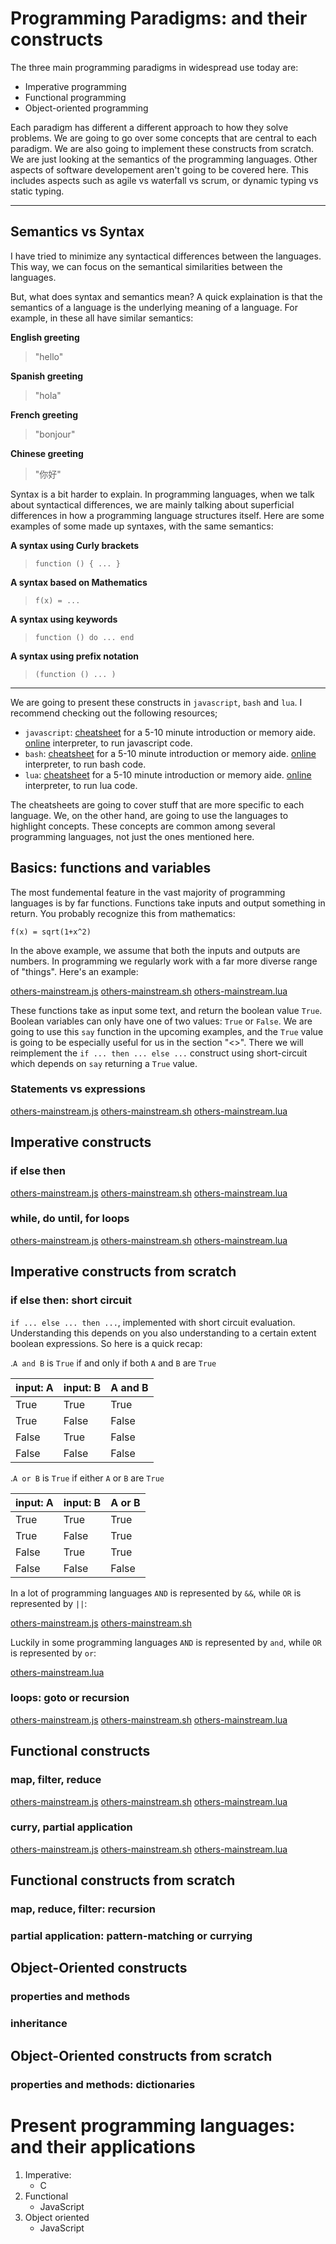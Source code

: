 # Programming Paradigms: and their constructs 

The three main programming paradigms in widespread use today are:

* Imperative programming
* Functional programming
* Object-oriented programming

Each paradigm has different a different approach to how they solve problems.
We are going to go over some concepts that are central to each paradigm.
We are also going to implement these constructs from scratch.
We are just looking at the semantics of the programming languages.
Other aspects of software developement aren't going to be covered here.
This includes aspects such as agile vs waterfall vs scrum, or dynamic typing vs static typing.

----
## Semantics vs Syntax

I have tried to minimize any syntactical differences between the languages.
This way, we can focus on the semantical similarities between the languages.

But, what does syntax and semantics mean?
A quick explaination is that the semantics of a language is the underlying meaning of a language.
For example, in these all have similar semantics:

**English greeting**
>"hello"

**Spanish greeting**
>"hola"

**French greeting**
>"bonjour"

**Chinese greeting**
>"你好"

Syntax is a bit harder to explain.
In programming languages, when we talk about syntactical differences,
we are mainly talking about superficial differences in how a programming language structures itself.
Here are some examples of some made up syntaxes, with the same semantics:

**A syntax using Curly brackets**
> `function () { ... }`

**A syntax based on Mathematics**
> `f(x) = ...`

**A syntax using keywords**
> `function () do ... end`

**A syntax using prefix notation**
> `(function () ... )`

----

We are going to present these constructs in `javascript`, `bash` and `lua`.
I recommend checking out the following resources;

* `javascript`:
  [cheatsheet](https://learnxinyminutes.com/docs/javascript/) for a 5-10 minute introduction or memory aide.
  [online](https://replit.com/languages/javascript) interpreter, to run javascript code.
* `bash`:
  [cheatsheet](https://learnxinyminutes.com/docs/bash/) for a 5-10 minute introduction or memory aide.
  [online](https://replit.com/languages/bash) interpreter, to run bash code.
* `lua`:
  [cheatsheet](https://learnxinyminutes.com/docs/lua/) for a 5-10 minute introduction or memory aide.
  [online](https://replit.com/languages/lua) interpreter, to run lua code.
  
The cheatsheets are going to cover stuff that are more specific to each language.
We, on the other hand, are going to use the languages to highlight concepts.
These concepts are common among several programming languages, not just the ones mentioned here.

## Basics: functions and variables

The most fundemental feature in the vast majority of programming languages is by far functions.
Functions take inputs and output something in return.
You probably recognize this from mathematics:

```stem
f(x) = sqrt(1+x^2)
```

In the above example, we assume that both the inputs and outputs are numbers.
In programming we regularly work with a far more diverse range of "things".
Here's an example:

[others-mainstream.js](others-mainstream.js ':include :fragment=function')
[others-mainstream.sh](others-mainstream.sh ':include :fragment=function')
[others-mainstream.lua](others-mainstream.lua ':include :fragment=function')

These functions take as input some text, and return the boolean value `True`.
Boolean variables can only have one of two values: `True` or `False`.
We are going to use this `say` function in the upcoming examples,
and the `True` value is going to be especially useful for us in the section "<<if else then: short circuit>>".
There we will reimplement the `if ... then ... else ...` construct using short-circuit which depends on `say` returning a `True` value.

### Statements vs expressions

[others-mainstream.js](others-mainstream.js ':include :fragment=anonFunction')
[others-mainstream.sh](others-mainstream.sh ':include :fragment=anonFunction')
[others-mainstream.lua](others-mainstream.lua ':include :fragment=anonFunction')

## Imperative constructs

### if else then

[others-mainstream.js](others-mainstream.js ':include :fragment=ifElse')
[others-mainstream.sh](others-mainstream.sh ':include :fragment=ifElse')
[others-mainstream.lua](others-mainstream.lua ':include :fragment=ifElse')

### while, do until, for loops

[others-mainstream.js](others-mainstream.js ':include :fragment=loops')
[others-mainstream.sh](others-mainstream.sh ':include :fragment=loops')
[others-mainstream.lua](others-mainstream.lua ':include :fragment=loops')

## Imperative constructs from scratch 

### if else then: short circuit

`if ... else ... then ...`, implemented with short circuit evaluation.
Understanding this depends on you also understanding to a certain extent boolean expressions.
So here is a quick recap:

.`A and B` is `True` if and only if both `A` and `B` are `True`

| input: A | input: B | A and B 
|----------|----------|--------
| True     | True     | True    
| True     | False    | False   
| False    | True     | False   
| False    | False    | False   

.`A or B` is `True` if either `A` or `B` are `True`

| input: A | input: B | A or B 
|----------|----------|--------
| True     | True     | True    
| True     | False    | True   
| False    | True     | True   
| False    | False    | False   
  
  
In a lot of programming languages `AND` is represented by `&&`,
while `OR` is represented by `||`:

[others-mainstream.js](others-mainstream.js ':include :fragment=short')
[others-mainstream.sh](others-mainstream.sh ':include :fragment=short')

Luckily in some programming languages `AND` is represented by `and`,
while `OR` is represented by `or`:

[others-mainstream.lua](others-mainstream.lua ':include :fragment=short')

### loops: goto or recursion

[others-mainstream.js](others-mainstream.js ':include :fragment=recursion')
[others-mainstream.sh](others-mainstream.sh ':include :fragment=recursion')
[others-mainstream.lua](others-mainstream.lua ':include :fragment=recursion')

## Functional constructs

### map, filter, reduce

[others-mainstream.js](others-mainstream.js ':include :fragment=mapReduce')
[others-mainstream.sh](others-mainstream.sh ':include :fragment=mapReduce')
[others-mainstream.lua](others-mainstream.lua ':include :fragment=mapReduce')
    
### curry, partial application 

[others-mainstream.js](others-mainstream.js ':include :fragment=partial')
[others-mainstream.sh](others-mainstream.sh ':include :fragment=partial')
[others-mainstream.lua](others-mainstream.lua ':include :fragment=partial')
  
## Functional constructs from scratch 

### map, reduce, filter: recursion

### partial application: pattern-matching or currying 


## Object-Oriented constructs

### properties and methods

### inheritance

## Object-Oriented constructs from scratch 

### properties and methods: dictionaries


# Present programming languages: and their applications

1. Imperative: 
    * C
2. Functional
    * JavaScript 
3. Object oriented 
    * JavaScript 